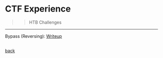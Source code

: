 # CTF Experience

>> HTB Challenges
* * *

Bypass (Reversing): [Writeup](./bypass.md)
<br><br>

[back](./)
